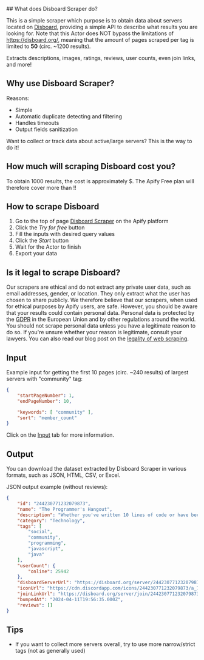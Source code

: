 
## What does Disboard Scraper do?

This is a simple scraper which purpose is to obtain data about servers located on [Disboard](https://disboard.org/), providing a simple API to describe what results you are looking for. Note that this Actor does NOT bypass the limitations of https://disboard.org/, meaning that the amount of pages scraped per tag is limited to **50** (circ. ~1200 results).

Extracts descriptions, images, ratings, reviews, user counts, even join links, and more!

## Why use Disboard Scraper?

Reasons:

- Simple
- Automatic duplicate detecting and filtering
- Handles timeouts
- Output fields sanitization

Want to collect or track data about active/large servers? This is the way to do it!

## How much will scraping Disboard cost you?

To obtain 1000 results, the cost is approximately $. The Apify Free plan will therefore cover more than !!

## How to scrape Disboard

1. Go to the top of page [Disboard Scraper]() on the Apify platform
2. Click the *Try for free* button
3. Fill the inputs with desired query values
4. Click the *Start* button
5. Wait for the Actor to finish
6. Export your data

## Is it legal to scrape Disboard?

Our scrapers are ethical and do not extract any private user data, such as email addresses, gender, or location. They only extract what the user has chosen to share publicly. We therefore believe that our scrapers, when used for ethical purposes by Apify users, are safe. However, you should be aware that your results could contain personal data. Personal data is protected by the [GDPR](https://en.wikipedia.org/wiki/General_Data_Protection_Regulation) in the European Union and by other regulations around the world. You should not scrape personal data unless you have a legitimate reason to do so. If you're unsure whether your reason is legitimate, consult your lawyers. You can also read our blog post on the [legality of web scraping](https://blog.apify.com/is-web-scraping-legal/).

## Input

Example input for getting the first 10 pages (circ. ~240 results) of largest servers with "community" tag:
```json
{
    "startPageNumber": 1,
    "endPageNumber": 10,

    "keywords": [ "community" ],
    "sort": "member_count"
}
```

Click on the [Input]() tab for more information.

## Output

You can download the dataset extracted by Disboard Scraper in various formats, such as JSON, HTML, CSV, or Excel.

JSON output example (without reviews):
```json
{
	"id": "244230771232079873",
	"name": "The Programmer's Hangout",
	"description": "Whether you've written 10 lines of code or have been writing code for 10 years, you're welcome here! The Programmer's Hangout (TPH) is an extremely active community and a great place to get a solid footing in programming.",
	"category": "Technology",
	"tags": [
		"social",
		"community",
		"programming",
		"javascript",
		"java"
	],
	"userCount": {
		"online": 25942
	},
	"disboardServerUrl": "https://disboard.org/server/244230771232079873",
	"iconUrl": "https://cdn.discordapp.com/icons/244230771232079873/a_7b187c1d9f1a61d68b1373ab69d79f86.jpg",
	"joinLinkUrl": "https://disboard.org/server/join/244230771232079873",
	"bumpedAt": "2024-04-11T19:56:35.000Z",
	"reviews": []
}
```

## Tips

- If you want to collect more servers overall, try to use more narrow/strict tags (not as generally used)